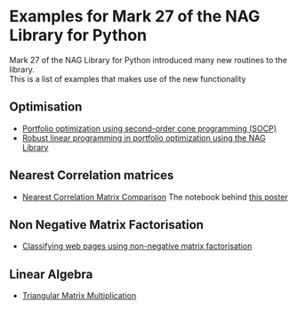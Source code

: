 # Examples for Mark 27 of the NAG Library for Python 

Mark 27 of the NAG Library for Python introduced many new routines to the library.  
This is a list of examples that makes use of the new functionality

## Optimisation

* [Portfolio optimization using second-order cone programming (SOCP)](https://github.com/numericalalgorithmsgroup/NAGPythonExamples/blob/master/local_optimisation/SOCP/portfolio_optimisation_using_socp.ipynb)
* [Robust linear programming in portfolio optimization using the NAG Library](https://github.com/numericalalgorithmsgroup/NAGPythonExamples/blob/master/local_optimisation/SOCP/robust_lp.ipynb)

## Nearest Correlation matrices

* [Nearest Correlation Matrix Comparison](https://github.com/numericalalgorithmsgroup/NAGPythonExamples/blob/master/neareast_correlation_matrices/ncm_poster.ipynb)  The notebook behind [this poster](https://www.nag.com/market/posters/nearest-correlation-algos-nag-library.pdf)

## Non Negative Matrix Factorisation

* [Classifying web pages using non-negative matrix factorisation](https://github.com/numericalalgorithmsgroup/NAGPythonExamples/tree/master/dimension_reduction)

## Linear Algebra

* [Triangular Matrix Multiplication](https://github.com/numericalalgorithmsgroup/NAGPythonExamples/blob/master/linear_algebra/triangular_matrix_multiply.ipynb)
